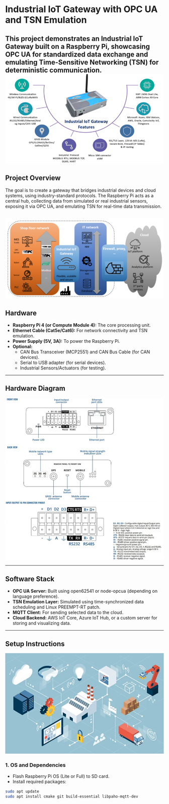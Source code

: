 # Industrial IoT Gateway with OPC UA and TSN Emulation

This project demonstrates an Industrial IoT Gateway built on a Raspberry Pi, showcasing OPC UA for standardized data exchange and emulating Time-Sensitive Networking (TSN) for deterministic communication.
![Gateway](https://github.com/sidortal/OBB-Expansion/blob/main/IoT-Gateway-Features-768x432.png)
---

## Project Overview

The goal is to create a gateway that bridges industrial devices and cloud systems, using industry-standard protocols. The Raspberry Pi acts as a central hub, collecting data from simulated or real industrial sensors, exposing it via OPC UA, and emulating TSN for real-time data transmission.

![Industry 4.0](https://github.com/sidortal/OBB-Expansion/blob/main/indus4.0.png)
---

## Hardware

- **Raspberry Pi 4 (or Compute Module 4):** The core processing unit.
- **Ethernet Cable (Cat5e/Cat6):** For network connectivity and TSN emulation.
- **Power Supply (5V, 3A):** To power the Raspberry Pi.
- **Optional:**
  - CAN Bus Transceiver (MCP2551) and CAN Bus Cable (for CAN devices).
  - Serial to USB adapter (for serial devices).
  - Industrial Sensors/Actuators (for testing).

---

## Hardware Diagram

![Industrial IoT Gateway Diagram](https://github.com/sidortal/OBB-Expansion/blob/main/IOTgateway.jpg)


---

## Software Stack

- **OPC UA Server:** Built using open62541 or node-opcua (depending on language preference).
- **TSN Emulation Layer:** Simulated using time-synchronized data scheduling and Linux PREEMPT-RT patch.
- **MQTT Client:** For sending selected data to the cloud.
- **Cloud Backend:** AWS IoT Core, Azure IoT Hub, or a custom server for storing and visualizing data.

---

## Setup Instructions

![Industry 4.0](https://github.com/sidortal/OBB-Expansion/blob/main/warehouse.jpg)

### 1. OS and Dependencies

- Flash Raspberry Pi OS (Lite or Full) to SD card.
- Install required packages:

```bash
sudo apt update
sudo apt install cmake git build-essential libpaho-mqtt-dev
